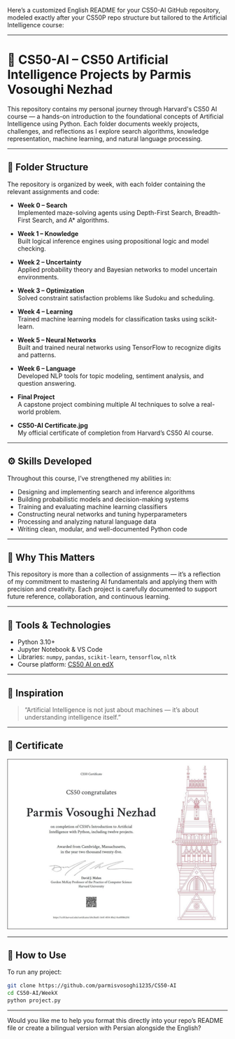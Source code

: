 Here’s a customized English README for your CS50-AI GitHub repository, modeled exactly after your CS50P repo structure but tailored to the Artificial Intelligence course:

---

# 🧠 CS50-AI – CS50 Artificial Intelligence Projects by Parmis Vosoughi Nezhad

This repository contains my personal journey through Harvard's CS50 AI course — a hands-on introduction to the foundational concepts of Artificial Intelligence using Python. Each folder documents weekly projects, challenges, and reflections as I explore search algorithms, knowledge representation, machine learning, and natural language processing.

---

## 📁 Folder Structure

The repository is organized by week, with each folder containing the relevant assignments and code:

- **Week 0 – Search**  
  Implemented maze-solving agents using Depth-First Search, Breadth-First Search, and A* algorithms.

- **Week 1 – Knowledge**  
  Built logical inference engines using propositional logic and model checking.

- **Week 2 – Uncertainty**  
  Applied probability theory and Bayesian networks to model uncertain environments.

- **Week 3 – Optimization**  
  Solved constraint satisfaction problems like Sudoku and scheduling.

- **Week 4 – Learning**  
  Trained machine learning models for classification tasks using scikit-learn.

- **Week 5 – Neural Networks**  
  Built and trained neural networks using TensorFlow to recognize digits and patterns.

- **Week 6 – Language**  
  Developed NLP tools for topic modeling, sentiment analysis, and question answering.

- **Final Project**  
  A capstone project combining multiple AI techniques to solve a real-world problem.

- **CS50-AI Certificate.jpg**  
  My official certificate of completion from Harvard’s CS50 AI course.

---

## ⚙️ Skills Developed

Throughout this course, I’ve strengthened my abilities in:

- Designing and implementing search and inference algorithms
- Building probabilistic models and decision-making systems
- Training and evaluating machine learning classifiers
- Constructing neural networks and tuning hyperparameters
- Processing and analyzing natural language data
- Writing clean, modular, and well-documented Python code

---

## 🎯 Why This Matters

This repository is more than a collection of assignments — it’s a reflection of my commitment to mastering AI fundamentals and applying them with precision and creativity. Each project is carefully documented to support future reference, collaboration, and continuous learning.

---

## 🧩 Tools & Technologies

- Python 3.10+
- Jupyter Notebook & VS Code
- Libraries: `numpy`, `pandas`, `scikit-learn`, `tensorflow`, `nltk`
- Course platform: [CS50 AI on edX](https://cs50.harvard.edu/ai/)

---

## 📝 Inspiration

> “Artificial Intelligence is not just about machines — it’s about understanding intelligence itself.”

---

## 📜 Certificate

![CS50-AI Certificate](CS50-AI%20Certificate.jpg)

---

## 📌 How to Use

To run any project:

```bash
git clone https://github.com/parmisvosoghi1235/CS50-AI
cd CS50-AI/WeekX
python project.py
```




---

Would you like me to help you format this directly into your repo’s README file or create a bilingual version with Persian alongside the English?
